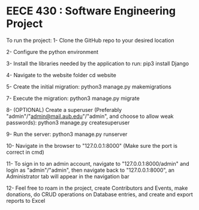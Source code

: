 # EECE 430 : Software Engineering Project

To run the project:
1- Clone the GitHub repo to your desired location

2- Configure the python environment

3- Install the libraries needed by the application to run:
	pip3 install Django

4- Navigate to the website folder
	cd website

5- Create the initial migration:
	python3 manage.py makemigrations

7- Execute the migration:
	python3 manage.py migrate

8- (OPTIONAL) Create a superuser (Preferably "admin"/"admin@mail.aub.edu"/"admin", and choose to allow weak passwords):
	python3 manage.py createsuperuser

9- Run the server:
	python3 manage.py runserver

10- Navigate in the browser to "127.0.0.1:8000" (Make sure the port is correct in cmd)

11- To sign in to an admin account, navigate to "127.0.0.1:8000/admin" and login as "admin"/"admin", then navigate back to "127.0.0.1:8000", an Administrator tab will appear in the navigation bar

12- Feel free to roam in the project, create Contributors and Events, make donations, do CRUD operations on Database entries, and create and export reports to Excel

